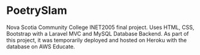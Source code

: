 # PoetrySlam
Nova Scotia Community College INET2005 final project. Uses HTML, CSS, Bootstrap with a Laravel MVC and MySQL Database Backend. As part of this project, it was temporarily deployed and hosted on Heroku with the database on AWS Educate.
